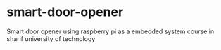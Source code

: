 # smart-door-opener
Smart door opener using raspberry pi as a embedded system course in sharif university of technology 
